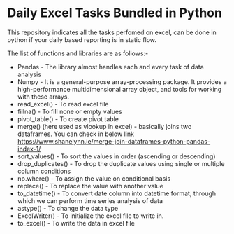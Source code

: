 # Daily Excel Tasks Bundled in Python 
This repository indicates all the tasks perfomed on excel, can be done in python if your daily based reporting is in static flow.

The list of functions and libraries are as follows:-

* Pandas - The library almost handles each and every task of data analysis 
* Numpy - It is a general-purpose array-processing package. It provides a high-performance multidimensional array object, and tools for working with these arrays.
* read_excel() - To read excel file
* fillna() - To fill none or empty values
* pivot_table() - To create pivot table
* merge() (here used as vlookup in excel) - basically joins two dataframes. You can check in below link
  https://www.shanelynn.ie/merge-join-dataframes-python-pandas-index-1/
* sort_values() - To sort the values in order (ascending or descending)
* drop_duplicates() - To drop the duplicate values using single or multiple column conditions
* np.where() - To assign the value on conditional basis
* replace() - To replace the value with another value
* to_datetime() - To convert date column into datetime format, through which we can perform time series analysis of data
* astype() - To change the data type
* ExcelWriter() - To initialize the excel file to write in.
* to_excel() - To write the data in excel file


